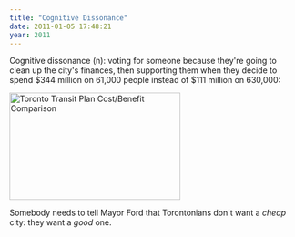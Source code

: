 ```yaml
---
title: "Cognitive Dissonance"
date: 2011-01-05 17:48:21
year: 2011
---
```

Cognitive dissonance (n): voting for someone because they're going to clean up the city's finances, then supporting them when they decide to spend $344 million on 61,000 people instead of $111 million on 630,000:

<img src="{{'/files/2011/01/transit-poster-300x188.jpg' | relative_url}}" alt="Toronto Transit Plan Cost/Benefit Comparison" width="300" height="188" class="centered">

Somebody needs to tell Mayor Ford that Torontonians don't want a <em>cheap</em> city: they want a <em>good</em> one.
